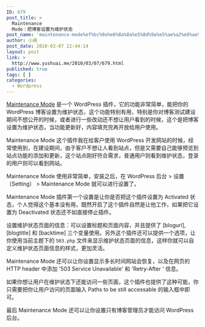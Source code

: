 ```yaml
---
ID: 679
post_title: >
  Maintenance
  Mode：把博客设置为维护状态
post_name: 'maintenance-mode%ef%bc%9a%e6%8a%8a%e5%8d%9a%e5%ae%a2%e8%ae%be%e7%bd%ae%e4%b8%ba%e7%bb%b4%e6%8a%a4%e7%8a%b6%e6%80%81'
author: 小奥
post_date: 2010-03-07 22:44:14
layout: post
link: >
  http://www.yushuai.me/2010/03/07/679.html
published: true
tags: [ ]
categories:
  - Wordpress
---
```

<a href="http://sw-guide.de/wordpress/plugins/maintenance-mode/" target="_blank">Maintenance Mode</a> 是一个 WordPress 插件，它的功能非常简单，能把你的 WordPress 博客设置为维护状态，这个功能特别有用，特别是你对博客测试建设期间不想公开的时候，或者进行一些改动还不想让用户看到的时候，这个是把博客设置为维护状态，当功能更新好，内容填充完再开放给用户使用。
<!--more-->

Maintenance Mode 这个插件我在给客户使用 WordPress 开发网站的时候，经常使用到，在建设期间，由于客户不想让人看到站点，但是又需要自己能够预览到站点功能的添加和更新，这个站点刚好符合需求，普通用户则看到维护状态，登录的用户则可以看到网站。

Maintenance Mode 使用非常简单，安装之后，在 WordPress 后台 &gt; 设置（Setting） &gt; Maintenance Mode 就可以进行设置了。

Maintenance Mode 插件第一个设置是让你是否把这个插件设置为 Activated 状态，个人觉得这个基本没有用，既然开启了这个插件自然是让他工作，如果把它设置为 Deactivated 状态还不如直接停止插件。

设置维护状态页面的信息：可以设置标题和页面内容，并且提供了 [blogurl], [blogtitle] 和 [backtime] 三个变量使用。另外这个插件还可以提供一个选项，让你使用当前主题下的 <code>503.php</code> 文件来显示维护状态页面的信息，这样你就可以自定义维护状态页面信息的样式，更加灵活。

Maintenance Mode 还可以让你设置显示多长时间网站会恢复，以及在网页的 HTTP header 中添加 '503 Service Unavailable' 和 'Retry-After ' 信息。

如果你想让用户在维护状态下还能访问一些页面，这个插件也提供了这种可能，你只需要把你让用户访问的页面输入 Paths to be still accessable 的输入框中即可。

最后 Maintenance Mode 还可以让你设置只有博客管理员才能访问 WordPress 后台。